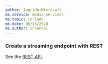 ```yaml
---
author: IngridAtMicrosoft
ms.service: media-services 
ms.topic: include
ms.date: 08/18/2020
ms.author: inhenkel
---
```


### Create a streaming endpoint with REST

See the [REST API](/rest/api/media/streaming-endpoints/create).
